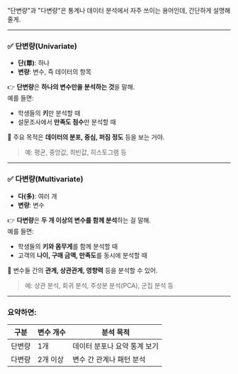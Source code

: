 "단변량"과 "다변량"은 통계나 데이터 분석에서 자주 쓰이는 용어인데, 간단하게 설명해줄게.

---

### ✅ 단변량(Univariate)
- **단(單)**: 하나
- **변량**: 변수, 즉 데이터의 항목

👉 **단변량**은 **하나의 변수만을 분석하는 것**을 말해.  
예를 들면:
- 학생들의 **키**만 분석할 때
- 설문조사에서 **만족도 점수**만 분석할 때

📌 주요 목적은 **데이터의 분포, 중심, 퍼짐 정도** 등을 보는 거야.  
> 예: 평균, 중앙값, 최빈값, 히스토그램 등

---

### ✅ 다변량(Multivariate)
- **다(多)**: 여러 개
- **변량**: 변수

👉 **다변량**은 **두 개 이상의 변수를 함께 분석**하는 걸 말해.  
예를 들면:
- 학생들의 **키와 몸무게**를 함께 분석할 때
- 고객의 **나이, 구매 금액, 만족도**를 동시에 분석할 때

📌 변수들 간의 **관계, 상관관계, 영향력** 등을 분석할 수 있어.  
> 예: 상관 분석, 회귀 분석, 주성분 분석(PCA), 군집 분석 등

---

### 요약하면:
| 구분       | 변수 개수 | 분석 목적                      |
|------------|-----------|-------------------------------|
| 단변량     | 1개       | 데이터 분포나 요약 통계 보기   |
| 다변량     | 2개 이상  | 변수 간 관계나 패턴 분석       |
